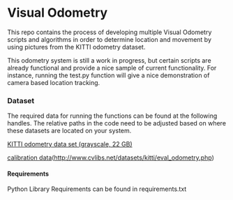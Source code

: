# Visual Odometry

This repo contains the process of developing multiple Visual Odometry scripts and algorithms in order to determine location and movement by using pictures from the KITTI odometry dataset. 

This odometry system is still a work in progress, but certain scripts are already functional and provide a nice sample of current functionality. For instance, running the test.py function will give a nice demonstration of camera based location tracking.

### Dataset

The required data for running the functions can be found at the following handles. The relative paths in the code need to be adjusted based on where these datasets are located on your system. 

[KITTI odometry data set (grayscale, 22 GB)](http://www.cvlibs.net/datasets/kitti/eval_odometry.php)

[calibration data](http://www.cvlibs.net/download.php?file=data_odometry_calib.zip)(http://www.cvlibs.net/datasets/kitti/eval_odometry.php)

#### Requirements

Python Library Requirements can be found in requirements.txt





